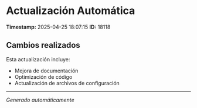# Actualización Automática

**Timestamp:** 2025-04-25 18:07:15
**ID:** 18118

## Cambios realizados

Esta actualización incluye:
- Mejora de documentación
- Optimización de código
- Actualización de archivos de configuración

---
*Generado automáticamente*
